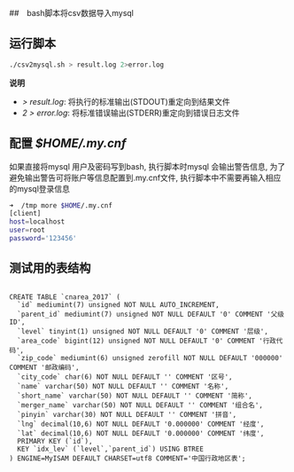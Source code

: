 ##　bash脚本将csv数据导入mysql

## 运行脚本

``` bash
./csv2mysql.sh > result.log 2>error.log
```

**说明**

- *> result.log*: 将执行的标准输出(STDOUT)重定向到结果文件
- *2 > error.log*: 将标准错误输出(STDERR)重定向到错误日志文件

## 配置 *$HOME/.my.cnf*

如果直接将mysql 用户及密码写到bash, 执行脚本时mysql 会输出警告信息, 为了避免输出警告可将账户等信息配置到.my.cnf文件, 执行脚本中不需要再输入相应的mysql登录信息

``` bash
➜  /tmp more $HOME/.my.cnf       
[client]
host=localhost
user=root
password='123456'
```

## 测试用的表结构

```mysql

CREATE TABLE `cnarea_2017` (
  `id` mediumint(7) unsigned NOT NULL AUTO_INCREMENT,
  `parent_id` mediumint(7) unsigned NOT NULL DEFAULT '0' COMMENT '父级ID',
  `level` tinyint(1) unsigned NOT NULL DEFAULT '0' COMMENT '层级',
  `area_code` bigint(12) unsigned NOT NULL DEFAULT '0' COMMENT '行政代码',
  `zip_code` mediumint(6) unsigned zerofill NOT NULL DEFAULT '000000' COMMENT '邮政编码',
  `city_code` char(6) NOT NULL DEFAULT '' COMMENT '区号',
  `name` varchar(50) NOT NULL DEFAULT '' COMMENT '名称',
  `short_name` varchar(50) NOT NULL DEFAULT '' COMMENT '简称',
  `merger_name` varchar(50) NOT NULL DEFAULT '' COMMENT '组合名',
  `pinyin` varchar(30) NOT NULL DEFAULT '' COMMENT '拼音',
  `lng` decimal(10,6) NOT NULL DEFAULT '0.000000' COMMENT '经度',
  `lat` decimal(10,6) NOT NULL DEFAULT '0.000000' COMMENT '纬度',
  PRIMARY KEY (`id`),
  KEY `idx_lev` (`level`,`parent_id`) USING BTREE
) ENGINE=MyISAM DEFAULT CHARSET=utf8 COMMENT='中国行政地区表';

```